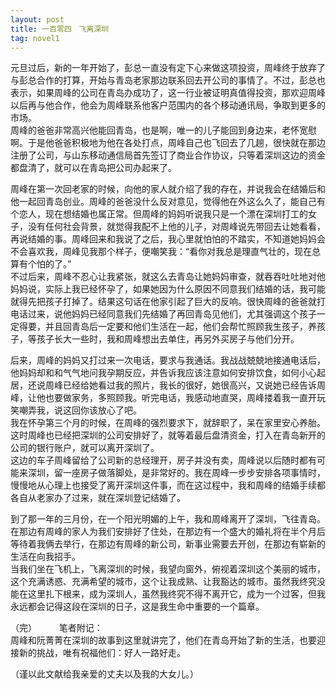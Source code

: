 ```yaml
---
layout: post
title: 一百零四　飞离深圳
tag: novel1
---
```


元旦过后，新的一年开始了，彭总一直没有定下心来做这项投资，周峰终于放弃了与彭总合作的打算，开始与青岛老家那边联系回去开公司的事情了。不过，彭总也表示，如果周峰的公司在青岛办成功了，这一行业被证明真值得投资，那欢迎周峰以后再与他合作，他会为周峰联系他客户范围内的各个移动通讯局，争取到更多的市场。<br />
周峰的爸爸非常高兴他能回青岛，也是啊，唯一的儿子能回到身边来，老怀宽慰啊。于是他爸爸积极地为他在各处打点，周峰自己也飞回去了几趟，很快就在那边注册了公司，与山东移动通信局首先签订了商业合作协议，只等着深圳这边的资金都盘清了，就可以在青岛把公司办起来了。

周峰在第一次回老家的时候，向他的家人就介绍了我的存在，并说我会在结婚后和他一起回青岛创业。周峰的爸爸没什么反对意见，觉得他在外这么久了，能自己有个恋人，现在想结婚也属正常。但周峰的妈妈听说我只是一个漂在深圳打工的女子，没有任何社会背景，就觉得我配不上他的儿子，对周峰说先带回去让她看看，再说结婚的事。周峰回来和我说了之后，我心里就怕怕的不踏实，不知道她妈妈会不会喜欢我，周峰见我那个样子，便嘲笑我：“看你对我总是理直气壮的，现在总算有个怕的了。”<br />
不过后来，周峰不忍心让我紧张，就这么去青岛让她妈妈审查，就吞吞吐吐地对他妈妈说，实际上我已经怀孕了，如果她因为什么原因不同意我们结婚的话，我可能就得先把孩子打掉了。结果这句话在他家引起了巨大的反响。很快周峰的爸爸就打电话过来，说他妈妈已经同意我们先结婚了再回青岛见他们，尤其强调这个孩子一定得要，并且回青岛后一定要和他们生活在一起，他们会帮忙照顾我生孩子，养孩子，等孩子长大一些时，我和周峰想出去单住，再另外买房子与他们分开。

后来，周峰的妈妈又打过来一次电话，要求与我通话。我战战兢兢地接通电话后，他妈妈却和和气气地问我孕期反应，并告诉我应该注意如何安排饮食，如何小心起居，还说周峰已经给她看过我的照片，我长的很好，她很高兴，又说她已经告诉周峰，让他也要做家务，多照顾我。听完电话，我感动地直哭，周峰搂着我一直开玩笑嘲弄我，说这回你该放心了吧。<br />
我在怀孕第三个月的时候，在周峰的强烈要求下，就辞职了，呆在家里安心养胎。这时周峰也已经把深圳的公司安排好了，就等着最后盘清资金，打入在青岛新开的公司的银行账户，就可以离开深圳了。<br />
这边的车子周峰留给了公司新的总经理开，房子并没有卖，周峰说以后随时都有可能来深圳，留一座房子做落脚处，是非常好的。我在周峰一步步安排各项事情时，慢慢地从心理上也接受了离开深圳这件事，而在这过程中，我和周峰的结婚手续都各自从老家办了过来，就在深圳登记结婚了。

到了那一年的三月份，在一个阳光明媚的上午，我和周峰离开了深圳，飞往青岛。在那边有周峰的家人为我们安排好了住处，在那边有一个盛大的婚礼将在半个月后等待着我俩去举行，在那边有周峰的新公司，新事业需要去开创，在那边有崭新的生活在向我招手。<br />
当我们坐在飞机上，飞离深圳的时候，我望向窗外，俯视着深圳这个美丽的城市，这个充满诱惑、充满希望的城市，这个让我成熟、让我豁达的城市。虽然我终究没能在这里扎下根来，成为深圳人，虽然我终究不得不离开它，成为一个过客，但我永远都会记得这段在深圳的日子，这是我生命中重要的一个篇章。

（完）
　　
笔者附记：<br />
周峰和阮菁菁在深圳的故事到这里就讲完了，他们在青岛开始了新的生活，也要迎接新的挑战，唯有祝福他们：好人一路好走。

（谨以此文献给我亲爱的丈夫以及我的大女儿。）
